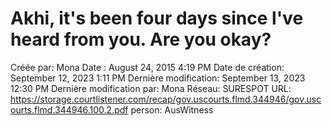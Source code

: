 # Akhi, it's been four days since l've heard from you. Are you okay?

Créée par: Mona
Date : August 24, 2015 4:19 PM
Date de création: September 12, 2023 1:11 PM
Dernière modification: September 13, 2023 12:30 PM
Dernière modification par: Mona
Réseau: SURESPOT
URL: https://storage.courtlistener.com/recap/gov.uscourts.flmd.344946/gov.uscourts.flmd.344946.100.2.pdf
person: AusWitness